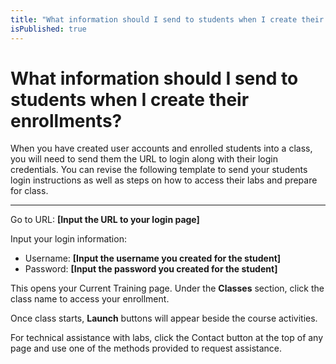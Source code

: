 ```yaml
---
title: "What information should I send to students when I create their enrollments?"
isPublished: true
---
```


# What information should I send to students when I create their enrollments?

When you have created user accounts and enrolled students into a class, you will need to send them the URL to login along with their login credentials. You can revise the following template to send your students login instructions as well as steps on how to access their labs and prepare for class.

***
    
Go to URL: **[Input the URL to your login page]**

Input your login information:
- Username: **[Input the username you created for the student]**
 - Password: **[Input the password you created for the student]**

This opens your Current Training page. Under the **Classes** section, click the class name to access your enrollment. 
    
Once class starts, **Launch** buttons will appear beside the course activities.

For technical assistance with labs, click the Contact button at the top of any page and use one of the methods provided to request assistance.
